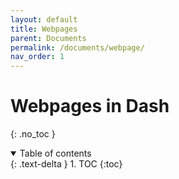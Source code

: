 ```yaml
---
layout: default
title: Webpages
parent: Documents
permalink: /documents/webpage/
nav_order: 1
---
```


# Webpages in Dash
{: .no_toc }

<details open markdown="block">
  <summary>
    Table of contents
  </summary>
  {: .text-delta }
1. TOC
{:toc}
</details>